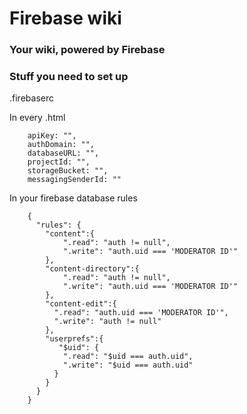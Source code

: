 # Firebase wiki

### Your wiki, powered by Firebase




### Stuff you need to set up

.firebaserc

In every .html
        
        apiKey: "",
        authDomain: "",
        databaseURL: "",
        projectId: "",
        storageBucket: "",
        messagingSenderId: ""

In your firebase database rules

        {
          "rules": {
            "content":{
                ".read": "auth != null",
                ".write": "auth.uid === 'MODERATOR ID'"
            },
            "content-directory":{
                ".read": "auth != null",
                ".write": "auth.uid === 'MODERATOR ID'"
            },
            "content-edit":{
              ".read": "auth.uid === 'MODERATOR ID'",
              ".write": "auth != null"
            },
            "userprefs":{
               "$uid": {
                ".read": "$uid === auth.uid",
                ".write": "$uid === auth.uid"
              }
            }
          }
        }